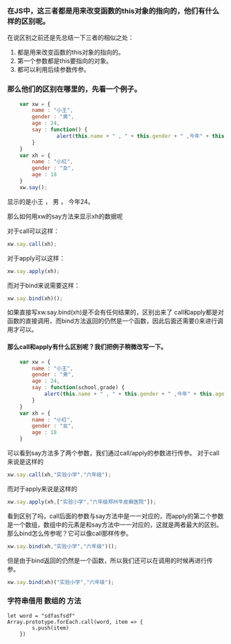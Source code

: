 ### 在JS中，这三者都是用来改变函数的this对象的指向的，他们有什么样的区别呢。
在说区别之前还是先总结一下三者的相似之处：
1. 都是用来改变函数的this对象的指向的。
2. 第一个参数都是this要指向的对象。
3. 都可以利用后续参数传参。

### 那么他们的区别在哪里的，先看一个例子。
```js
    var xw = {
        name : "小王",
        gender : "男",
        age : 24,
        say : function() {
                alert(this.name + " , " + this.gender + " ,今年" + this.age);                                
        }
    }
    var xh = {
        name : "小红",
        gender : "女",
        age : 18
    }
    xw.say();
```
显示的是小王 ， 男 ， 今年24。

那么如何用xw的say方法来显示xh的数据呢

对于call可以这样：
```js
xw.say.call(xh);
```
对于apply可以这样：
```js
xw.say.apply(xh);
```
而对于bind来说需要这样：
```js
xw.say.bind(xh)();
```

如果直接写xw.say.bind(xh)是不会有任何结果的，区别出来了 call和apply都是对函数的直接调用，而bind方法返回的仍然是一个函数，因此后面还需要()来进行调用才可以。

#### 那么call和apply有什么区别呢？我们把例子稍微改写一下。
```js
    var xw = {
        name : "小王",
        gender : "男",
        age : 24,
        say : function(school,grade) {
            alert(this.name + " , " + this.gender + " ,今年" + this.age + " ,在" + school + "上" + grade)                               
        }
    }
    var xh = {
        name : "小红",
        gender : "女",
        age : 18
    }
```
可以看到say方法多了两个参数，我们通过call/apply的参数进行传参。
对于call来说是这样的
```js
xw.say.call(xh,"实验小学","六年级");       
```
而对于apply来说是这样的
```js
xw.say.apply(xh,["实验小学","六年级郑州牛皮癣医院"]);
```
看到区别了吗，call后面的参数与say方法中是一一对应的，而apply的第二个参数是一个数组，数组中的元素是和say方法中一一对应的，这就是两者最大的区别。
那么bind怎么传参呢？它可以像call那样传参。
```js
xw.say.bind(xh,"实验小学","六年级")();
```
但是由于bind返回的仍然是一个函数，所以我们还可以在调用的时候再进行传参。
```js
xw.say.bind(xh)("实验小学","六年级");
```

### 字符串借用 数组的 方法
```
let word = "sdfasfsdf"
Array.prototype.forEach.call(word, item => {
        s.push(item)
    })
```